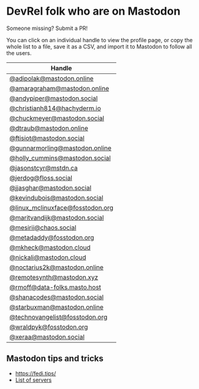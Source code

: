 # DevRel folk who are on Mastodon

Someone missing? Submit a PR!

You can click on an individual handle to view the profile page, or copy the whole list to a file, save it as a CSV, and import it to Mastodon to follow all the users. 

| Handle |
|-|
| [@adipolak@mastodon.online](https://mastodon.online/@adipolak) |
| [@amaragraham@mastodon.online](https://mastodon.online/@amaragraham) |
| [@andypiper@mastodon.social](https://mastodon.social/@andypiper) |
| [@christianh814@hachyderm.io](https://hachyderm.io/@christianh814) |
| [@chuckmeyer@mastodon.social](https://mastodon.social/@xeraa) |
| [@dtraub@mastodon.online](https://mastodon.online/@dtraub) |
| [@ftisiot@mastodon.social]( https://mastodon.social/@ftisiot) |
| [@gunnarmorling@mastodon.online](https://mastodon.online/@gunnarmorling) |
| [@holly_cummins@mastodon.social](https://mastodon.social/@holly_cummins) |
| [@jasonstcyr@mstdn.ca](https://mstdn.ca/@jasonstcyr) |
| [@jerdog@floss.social]( https://floss.social/@jerdog) |
| [@jjasghar@mastodon.social](https://mastodon.social/@jjasghar) |
  [@kevindubois@mastodon.social](https://mastodon.social/@kevindubois) |
| [@linux_mclinuxface@fosstodon.org](https://fosstodon.org/@linux_mclinuxface) |
| [@maritvandijk@mastodon.social](https://mastodon.social/@maritvandijk) |
| [@mesirii@chaos.social](https://chaos.social/@mesirii) |
| [@metadaddy@fosstodon.org](https://fosstodon.org/@metadaddy) |
| [@mkheck@mastodon.cloud](https://mastodon.cloud/@mkheck) |
| [@nickali@mastodon.cloud](https://mastodon.cloud/@nickali) |
| [@noctarius2k@mastodon.online](https://mastodon.online/@noctarius2k) |
| [@remotesynth@mastodon.xyz](https://mastodon.xyz/@remotesynth) |
| [@rmoff@data-folks.masto.host](https://data-folks.masto.host/@rmoff) |
| [@shanacodes@mastodon.social](https://mastodon.social/@shanacodes) |
| [@starbuxman@mastodon.online](https://mastodon.online/@starbuxman) |
| [@technovangelist@fosstodon.org](https://fosstodon.org/@technovangelist) |
| [@wraldpyk@fosstodon.org](https://fosstodon.org/@wraldpyk) |
| [@xeraa@mastodon.social](https://mastodon.social/@xeraa) |

## Mastodon tips and tricks

* https://fedi.tips/
* [List of servers](https://joinmastodon.org/servers)
